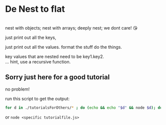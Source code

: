 # De Nest to flat
<br>nest with objects; nest with arrays; deeply nest; we dont care! 😘  </br>

just print out all the keys, 

just print out all the values. format the stuff do the things.

key values that are nested need to be key1.key2.
<br>... hint, use a recursive function.</br>

## Sorry <User> just here for a good tutorial
no problem!

run this script to get the output:
```bash 
for d in ./tutorialsForOthers/* ; do (echo && echo "$d" && node $d); done
```

or `node <specific tutorialfile.js>`
